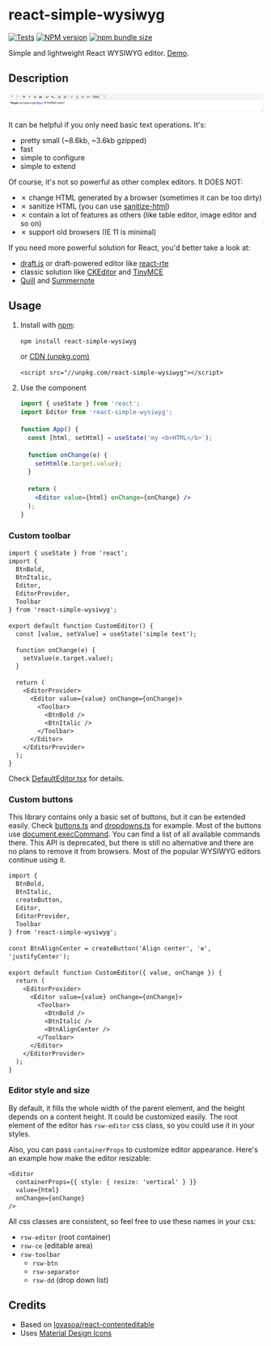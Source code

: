 # react-simple-wysiwyg
[![Tests](https://github.com/megahertz/react-simple-wysiwyg/actions/workflows/tests.yml/badge.svg)](https://github.com/megahertz/react-simple-wysiwyg/actions/workflows/tests.yml)
[![NPM version](https://badge.fury.io/js/react-simple-wysiwyg.svg)](https://badge.fury.io/js/react-simple-wysiwyg)
[![npm bundle size](https://img.shields.io/bundlephobia/minzip/react-simple-wysiwyg.svg?color=rgb%2868%2C%20204%2C%2017%29)](https://bundlephobia.com/result?p=react-simple-wysiwyg)

Simple and lightweight React WYSIWYG editor. [Demo](https://megahertz.github.io/react-simple-wysiwyg/).

## Description

[![Screenshot](docs/resources/screenshot.png)](https://megahertz.github.io/react-simple-wysiwyg/)

It can be helpful if you only need basic text operations. It's:

 - pretty small (~8.6kb, ~3.6kb gzipped)
 - fast
 - simple to configure
 - simple to extend

Of course, it's not so powerful as other complex editors. It DOES NOT:

 - ✗ change HTML generated by a browser (sometimes it can be too dirty)
 - ✗ sanitize HTML (you can use [sanitize-html](https://www.npmjs.com/package/sanitize-html))
 - ✗ contain a lot of features as others (like table editor, image editor and so on)
 - ✗ support old browsers (IE 11 is minimal)

If you need more powerful solution for React, you'd better take a look at:

 - [draft.js](https://draftjs.org/) or draft-powered editor like
   [react-rte](https://github.com/sstur/react-rte)
 - classic solution like [CKEditor](https://ckeditor.com/) and
   [TinyMCE](https://www.tiny.cloud/)
 - [Quill](https://github.com/zenoamaro/react-quill) and
   [Summernote](https://github.com/summernote/react-summernote)


## Usage

 1. Install with [npm](https://npmjs.org/package/react-simple-wysiwyg):

    `npm install react-simple-wysiwyg`
    
    or [CDN (unpkg.com)](https://unpkg.com/react-simple-wysiwyg/)
   
    `<script src="//unpkg.com/react-simple-wysiwyg"></script>`
    
 2. Use the component
 
    ```jsx
    import { useState } from 'react';
    import Editor from 'react-simple-wysiwyg';
    
    function App() {
      const [html, setHtml] = useState('my <b>HTML</b>');
      
      function onChange(e) {
        setHtml(e.target.value);
      }
    
      return (
        <Editor value={html} onChange={onChange} />
      );
    }
    ```
    
### Custom toolbar

```tsx
import { useState } from 'react';
import { 
  BtnBold,
  BtnItalic,
  Editor,
  EditorProvider,
  Toolbar
} from 'react-simple-wysiwyg';

export default function CustomEditor() {
  const [value, setValue] = useState('simple text');

  function onChange(e) {
    setValue(e.target.value);
  }

  return (
    <EditorProvider>
      <Editor value={value} onChange={onChange}>
        <Toolbar>
          <BtnBold />
          <BtnItalic />
        </Toolbar>
      </Editor>
    </EditorProvider>
  );
}
```

Check [DefaultEditor.tsx](src/editor/DefaultEditor.tsx) for details.

### Custom buttons

This library contains only a basic set of buttons, but it can be extended
easily. Check [buttons.ts](src/toolbar/buttons.tsx) and 
[dropdowns.ts](src/toolbar/dropdowns.tsx) for example. Most of the buttons use
[document.execCommand](https://developer.mozilla.org/en-US/docs/Web/API/Document/execCommand).
You can find a list of all available commands there. This API is deprecated,
but there is still no alternative and there are no plans to remove it from
browsers. Most of the popular WYSIWYG editors continue using it.

```tsx
import { 
  BtnBold, 
  BtnItalic, 
  createButton, 
  Editor, 
  EditorProvider, 
  Toolbar
} from 'react-simple-wysiwyg';

const BtnAlignCenter = createButton('Align center', '≡', 'justifyCenter');

export default function CustomEditor({ value, onChange }) {
  return (
    <EditorProvider>
      <Editor value={value} onChange={onChange}>
        <Toolbar>
          <BtnBold />
          <BtnItalic />
          <BtnAlignCenter />
        </Toolbar>
      </Editor>
    </EditorProvider>
  );
}
```

### Editor style and size

By default, it fills the whole width of the parent element, and the height
depends on a content height. It could be customized easily. The root element
of the editor has `rsw-editor` css class, so you could use it in your styles.

Also, you can pass `containerProps` to customize editor appearance. Here's an
example how make the editor resizable:

```tsx
<Editor 
  containerProps={{ style: { resize: 'vertical' } }}
  value={html}
  onChange={onChange}
/>
```

All css classes are consistent, so feel free to use these names in your css:

- `rsw-editor` (root container)
- `rsw-ce` (editable area)
- `rsw-toolbar`
  - `rsw-btn`
  - `rsw-separator`
  - `rsw-dd` (drop down list)
  
  
## Credits

 - Based on 
   [lovasoa/react-contenteditable](https://github.com/lovasoa/react-contenteditable)
 - Uses [Material Design Icons](http://materialdesignicons.com/)
